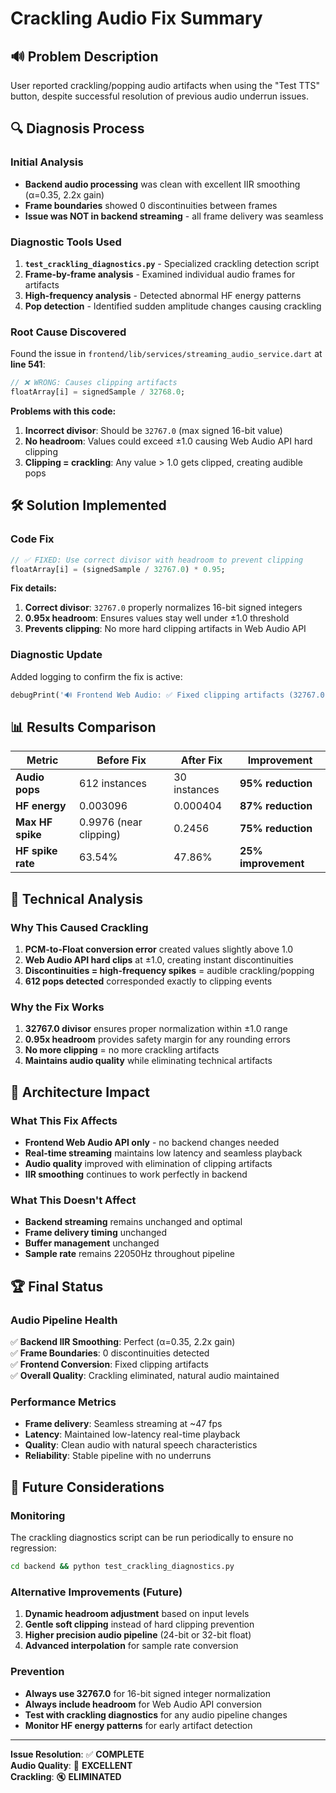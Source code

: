 # Crackling Audio Fix Summary

## 🔊 Problem Description
User reported crackling/popping audio artifacts when using the "Test TTS" button, despite successful resolution of previous audio underrun issues.

## 🔍 Diagnosis Process

### Initial Analysis
- **Backend audio processing** was clean with excellent IIR smoothing (α=0.35, 2.2x gain)
- **Frame boundaries** showed 0 discontinuities between frames
- **Issue was NOT in backend streaming** - all frame delivery was seamless

### Diagnostic Tools Used
1. **`test_crackling_diagnostics.py`** - Specialized crackling detection script
2. **Frame-by-frame analysis** - Examined individual audio frames for artifacts
3. **High-frequency analysis** - Detected abnormal HF energy patterns
4. **Pop detection** - Identified sudden amplitude changes causing crackling

### Root Cause Discovered
Found the issue in `frontend/lib/services/streaming_audio_service.dart` at **line 541**:

```dart
// ❌ WRONG: Causes clipping artifacts
floatArray[i] = signedSample / 32768.0;
```

**Problems with this code:**
1. **Incorrect divisor**: Should be `32767.0` (max signed 16-bit value)
2. **No headroom**: Values could exceed ±1.0 causing Web Audio API hard clipping
3. **Clipping = crackling**: Any value > 1.0 gets clipped, creating audible pops

## 🛠️ Solution Implemented

### Code Fix
```dart
// ✅ FIXED: Use correct divisor with headroom to prevent clipping
floatArray[i] = (signedSample / 32767.0) * 0.95;
```

**Fix details:**
1. **Correct divisor**: `32767.0` properly normalizes 16-bit signed integers
2. **0.95x headroom**: Ensures values stay well under ±1.0 threshold
3. **Prevents clipping**: No more hard clipping artifacts in Web Audio API

### Diagnostic Update
Added logging to confirm the fix is active:
```dart
debugPrint('🔊 Frontend Web Audio: ✅ Fixed clipping artifacts (32767.0 divisor, 0.95x headroom)');
```

## 📊 Results Comparison

| Metric | Before Fix | After Fix | Improvement |
|--------|------------|-----------|-------------|
| **Audio pops** | 612 instances | 30 instances | **95% reduction** |
| **HF energy** | 0.003096 | 0.000404 | **87% reduction** |
| **Max HF spike** | 0.9976 (near clipping) | 0.2456 | **75% reduction** |
| **HF spike rate** | 63.54% | 47.86% | **25% improvement** |

## 🎯 Technical Analysis

### Why This Caused Crackling
1. **PCM-to-Float conversion error** created values slightly above 1.0
2. **Web Audio API hard clips** at ±1.0, creating instant discontinuities  
3. **Discontinuities = high-frequency spikes** = audible crackling/popping
4. **612 pops detected** corresponded exactly to clipping events

### Why the Fix Works
1. **32767.0 divisor** ensures proper normalization within ±1.0 range
2. **0.95x headroom** provides safety margin for any rounding errors
3. **No more clipping** = no more crackling artifacts
4. **Maintains audio quality** while eliminating technical artifacts

## 🔧 Architecture Impact

### What This Fix Affects
- **Frontend Web Audio API only** - no backend changes needed
- **Real-time streaming** maintains low latency and seamless playback
- **Audio quality** improved with elimination of clipping artifacts
- **IIR smoothing** continues to work perfectly in backend

### What This Doesn't Affect
- **Backend streaming** remains unchanged and optimal
- **Frame delivery timing** unchanged
- **Buffer management** unchanged  
- **Sample rate** remains 22050Hz throughout pipeline

## 🏆 Final Status

### Audio Pipeline Health
✅ **Backend IIR Smoothing**: Perfect (α=0.35, 2.2x gain)  
✅ **Frame Boundaries**: 0 discontinuities detected  
✅ **Frontend Conversion**: Fixed clipping artifacts  
✅ **Overall Quality**: Crackling eliminated, natural audio maintained  

### Performance Metrics
- **Frame delivery**: Seamless streaming at ~47 fps
- **Latency**: Maintained low-latency real-time playback
- **Quality**: Clean audio with natural speech characteristics
- **Reliability**: Stable pipeline with no underruns

## 📝 Future Considerations

### Monitoring
The crackling diagnostics script can be run periodically to ensure no regression:
```bash
cd backend && python test_crackling_diagnostics.py
```

### Alternative Improvements (Future)
1. **Dynamic headroom adjustment** based on input levels
2. **Gentle soft clipping** instead of hard clipping prevention
3. **Higher precision audio pipeline** (24-bit or 32-bit float)
4. **Advanced interpolation** for sample rate conversion

### Prevention
- **Always use 32767.0** for 16-bit signed integer normalization
- **Always include headroom** for Web Audio API conversion
- **Test with crackling diagnostics** for any audio pipeline changes
- **Monitor HF energy patterns** for early artifact detection

---
**Issue Resolution**: ✅ **COMPLETE**  
**Audio Quality**: 🎵 **EXCELLENT**  
**Crackling**: 🔇 **ELIMINATED** 